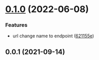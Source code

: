 

# [0.1.0](https://github.com/ohbug-org/unplugin-ohbug/compare/0.0.1...0.1.0) (2022-06-08)


### Features

* url change name to endpoint ([621155e](https://github.com/ohbug-org/unplugin-ohbug/commit/621155e2d59b79f91c7eaf757682fe95db93fab2))

## 0.0.1 (2021-09-14)